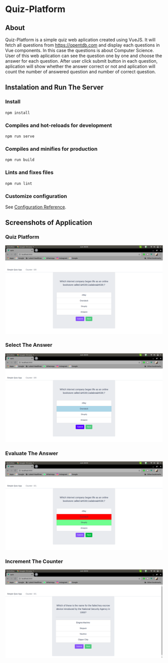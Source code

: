 # Quiz-Platform

## About
Quiz-Platform is a simple quiz web aplication created using VueJS. It will fetch all questions from https://opentdb.com and display each questions in Vue components. In this case the questions is about Computer Science.
User of this web aplication can see the question one by one and choose the answer for each question. After user click submit button in each question, aplication will show whether the answer correct or not and aplication will count the number of answered question and number of correct question.

## Instalation and Run The Server
### Install
```
npm install
```
### Compiles and hot-reloads for development
```
npm run serve
```
### Compiles and minifies for production
```
npm run build
```
### Lints and fixes files
```
npm run lint
```
### Customize configuration
See [Configuration Reference](https://cli.vuejs.org/config/).

## Screenshots of Application
### Quiz Platform
![](screenshots/quiz.png)
### Select The Answer
![](screenshots/select_answer.png)
### Evaluate The Answer
![](screenshots/correct_incorrect_answer.png)
### Increment The Counter
![](screenshots/increment_counter.png)